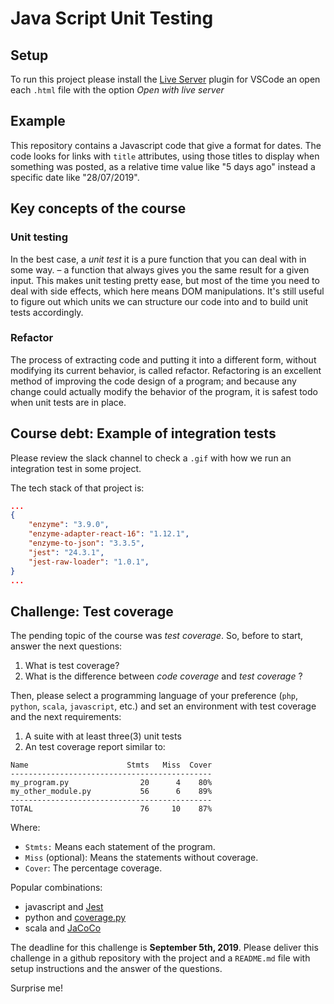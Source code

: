 # Java Script Unit Testing

## Setup

To run this project please install the [Live Server](https://marketplace.visualstudio.com/items?itemName=ritwickdey.LiveServer) plugin for VSCode an open each `.html` file with the option _Open with live server_

## Example

This repository contains a Javascript code that give a format for dates. The code looks for links with `title` attributes, using those titles to display when something was posted, as a relative time value like "5 days ago" instead a specific date like "28/07/2019".

## Key concepts of the course

### Unit testing

In the best case, a _unit test_ it is a pure function that you can deal with in some way. – a function that always gives you the same result for a given input. This makes unit testing pretty ease, but most of the time you need to deal with side effects, which here means DOM manipulations. It's still useful to figure out which units we can structure our code into and to build unit tests accordingly.

### Refactor

The process of extracting code and putting it into a different form, without modifying its current behavior, is called refactor. Refactoring is an excellent method of improving the code design of a program; and because any change could actually modify the behavior of the program, it is safest todo when unit tests are in place.

## Course debt: Example of integration tests

Please review the slack channel to check a `.gif` with how we run an integration test in some project.

The tech stack of that project is:

```json
...
{
    "enzyme": "3.9.0",
    "enzyme-adapter-react-16": "1.12.1",
    "enzyme-to-json": "3.3.5",
    "jest": "24.3.1",
    "jest-raw-loader": "1.0.1",
}
...
```

## Challenge: Test coverage

The pending topic of the course was _test coverage_. So, before to start, answer the next questions:

1. What is test coverage?
2. What is the difference between _code coverage_ and _test coverage_ ?

Then, please select a programming language of your preference (`php`, `python`, `scala`, `javascript`, etc.) and set an environment with test coverage and the next requirements:

1. A suite with at least three(3) unit tests
2. An test coverage report similar to:

```
Name                      Stmts   Miss  Cover
---------------------------------------------
my_program.py                20      4    80%
my_other_module.py           56      6    89%
---------------------------------------------
TOTAL                        76     10    87%
```

Where:

- `Stmts:` Means each statement of the program.
- `Miss` (optional): Means the statements without coverage.
- `Cover`: The percentage coverage.

Popular combinations:

- javascript and [Jest](https://jestjs.io)
- python and [coverage.py](https://coverage.readthedocs.io/en/v4.5.x/#)
- scala and [JaCoCo](https://www.eclemma.org/jacoco/)

The deadline for this challenge is **September 5th, 2019**. Please deliver this challenge in a github repository with the project and a `README.md` file with setup instructions and the answer of the questions.

Surprise me!
